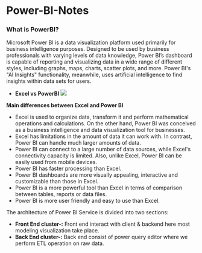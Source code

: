 # Power-BI-Notes

### What is PowerBI?
Microsoft Power BI is a data visualization platform used primarily for business intelligence purposes. Designed to be used by business professionals with varying levels of data knowledge, Power BI’s dashboard is capable of reporting and visualizing data in a wide range of different styles, including graphs, maps, charts, scatter plots, and more. Power BI's "AI Insights" functionality, meanwhile, uses artificial intelligence to find insights within data sets for users.

- **Excel vs PowerBI**
![](https://blog.bismart.com/hubfs/Imported_Blog_Media/Excel-Vs-Power-BI03-EN-1-Sep-26-2023-09-27-28-7672-AM.jpg)

**Main differences between Excel and Power BI**
- Excel is used to organize data, transform it and perform mathematical operations and calculations. On the other hand, Power BI was conceived as a business intelligence and data visualization tool for businesses.
- Excel has limitations in the amount of data it can work with. In contrast, Power BI can handle much larger amounts of data.
- Power BI can connect to a large number of data sources, while Excel's connectivity capacity is limited. Also, unlike Excel, Power BI can be easily used from mobile devices.
- Power BI has faster processing than Excel.
- Power BI dashboards are more visually appealing, interactive and customizable than those in Excel.
- Power BI is a more powerful tool than Excel in terms of comparison between tables, reports or data files.
- Power BI is more user friendly and easy to use than Excel.

The architecture of Power BI Service is divided into two sections: 

- **Front End cluster-:** Front end interact with client & backend here most modeling visualization take place.
- **Back End cluster-:** Back end consist of power query editor where we perform ETL operation on raw data.
